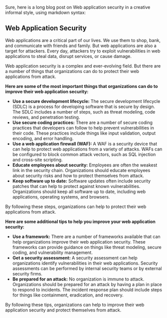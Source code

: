 Sure, here is a long blog post on Web application security in a creative informal style, using markdown syntax:

## Web Application Security

Web applications are a critical part of our lives. We use them to shop, bank, and communicate with friends and family. But web applications are also a target for attackers. Every day, attackers try to exploit vulnerabilities in web applications to steal data, disrupt services, or cause damage.

Web application security is a complex and ever-evolving field. But there are a number of things that organizations can do to protect their web applications from attack.

**Here are some of the most important things that organizations can do to improve their web application security:**

* **Use a secure development lifecycle:** The secure development lifecycle (SDLC) is a process for developing software that is secure by design. The SDLC includes a number of steps, such as threat modeling, code reviews, and penetration testing.
* **Use secure coding practices:** There are a number of secure coding practices that developers can follow to help prevent vulnerabilities in their code. These practices include things like input validation, output encoding, and error handling.
* **Use a web application firewall (WAF):** A WAF is a security device that can help to protect web applications from a variety of attacks. WAFs can be configured to block common attack vectors, such as SQL injection and cross-site scripting.
* **Educate employees about security:** Employees are often the weakest link in the security chain. Organizations should educate employees about security risks and how to protect themselves from attack.
* **Keep software up to date:** Software updates often include security patches that can help to protect against known vulnerabilities. Organizations should keep all software up to date, including web applications, operating systems, and browsers.

By following these steps, organizations can help to protect their web applications from attack.

**Here are some additional tips to help you improve your web application security:**

* **Use a framework:** There are a number of frameworks available that can help organizations improve their web application security. These frameworks can provide guidance on things like threat modeling, secure coding, and vulnerability management.
* **Get a security assessment:** A security assessment can help organizations identify vulnerabilities in their web applications. Security assessments can be performed by internal security teams or by external security firms.
* **Be prepared for an attack:** No organization is immune to attack. Organizations should be prepared for an attack by having a plan in place to respond to incidents. The incident response plan should include steps for things like containment, eradication, and recovery.

By following these tips, organizations can help to improve their web application security and protect themselves from attack.
